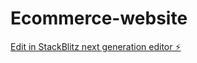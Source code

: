 # Ecommerce-website

[Edit in StackBlitz next generation editor ⚡️](https://stackblitz.com/~/github.com/Ashanulhaque123/Ecommerce-website)